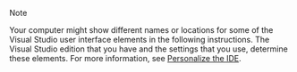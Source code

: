 > [!NOTE]
> Your computer might show different names or locations for some of the Visual Studio user interface elements in the following instructions. The Visual Studio edition that you have and the settings that you use, determine these elements. For more information, see [Personalize the IDE](../../ide/personalizing-the-visual-studio-ide.md).

